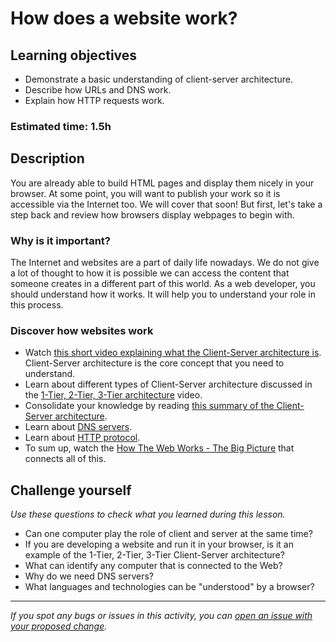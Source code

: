 # How does a website work?

## Learning objectives

- Demonstrate a basic understanding of client-server architecture.
- Describe how URLs and DNS work.
- Explain how HTTP requests work.

### Estimated time: 1.5h

## Description 

You are already able to build HTML pages and display them nicely in your browser. At some point, you will want to publish your work so it is accessible via the Internet too. We will cover that soon! But first, let's take a step back and review how browsers display webpages to begin with.

### Why is it important?

The Internet and websites are a part of daily life nowadays. We do not give a lot of thought to how it is possible we can access the content that someone creates in a different part of this world. As a web developer, you should understand how it works. It will help you to understand your role in this process.

### Discover how websites work

- Watch [this short video explaining what the Client-Server architecture is](https://www.youtube.com/watch?v=SwLdKeC8scE). Client-Server architecture is the core concept that you need to understand.
- Learn about different types of Client-Server architecture discussed in the [1-Tier, 2-Tier, 3-Tier architecture](https://www.youtube.com/watch?v=ve82kSSj_Hs) video.
- Consolidate your knowledge by reading [this summary of the Client-Server architecture](https://docs.oracle.com/cd/E13203_01/tuxedo/tux71/html/intbas3.htm).
- Learn about [DNS servers](https://www.cloudflare.com/en-gb/learning/dns/what-is-a-dns-server).
- Learn about [HTTP protocol](https://developer.mozilla.org/en-US/docs/Web/HTTP/Overview).
- To sum up, watch the [How The Web Works - The Big Picture](https://www.youtube.com/watch?v=hJHvdBlSxug) that connects all of this. 

## Challenge yourself

*Use these questions to check what you learned during this lesson.* 

- Can one computer play the role of client and server at the same time?
- If you are developing a website and run it in your browser, is it an example of the 1-Tier, 2-Tier, 3-Tier Client-Server architecture?
- What can identify any computer that is connected to the Web?
- Why do we need DNS servers?
- What languages and technologies can be "understood" by a browser?

------

_If you spot any bugs or issues in this activity, you can [open an issue with your proposed change](https://github.com/microverseinc/curriculum-transversal-skills/blob/main/git-github/articles/open_issue.md)._
